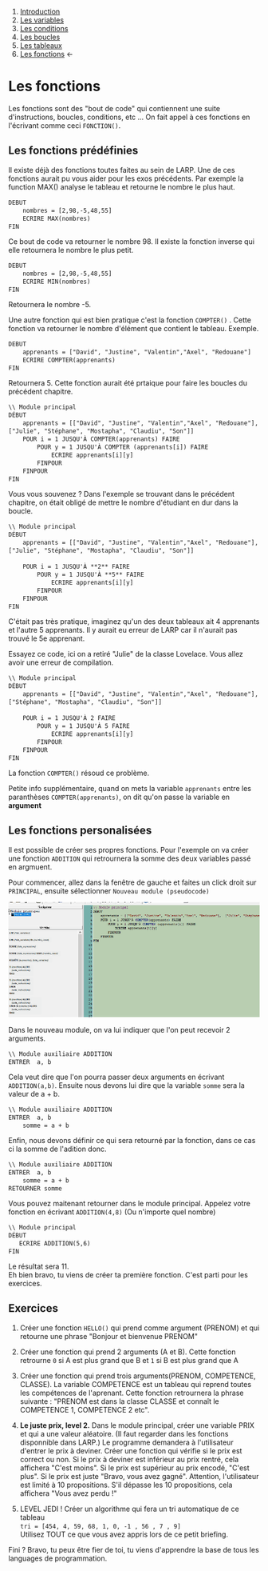 
1. [Introduction](../README.md)
1. [Les variables](./variables.md)
1. [Les conditions](./conditions.md)
1. [Les boucles](./whileAndFor.md)  
1. [Les tableaux](./array.md) 
1. [Les fonctions](./function.md) ←
    
# Les fonctions

Les fonctions sont des "bout de code" qui contiennent une suite d'instructions, boucles, conditions, etc ... On fait appel à ces fonctions en l'écrivant comme ceci ``FONCTION()``. 

## Les fonctions prédéfinies

Il existe déjà des fonctions toutes faites au sein de LARP. Une de ces fonctions aurait pu vous aider pour les exos précédents. Par exemple la function MAX() analyse le tableau et retourne le nombre le plus haut. 

````
DEBUT
    nombres = [2,98,-5,48,55]
    ECRIRE MAX(nombres)
FIN
```` 
Ce bout de code va retourner le nombre 98. Il existe la fonction inverse qui elle retournera le nombre le plus petit. 
````
DEBUT
    nombres = [2,98,-5,48,55]
    ECRIRE MIN(nombres)
FIN
```` 
Retournera le nombre -5. 

Une autre fonction qui est bien pratique c'est la fonction ``COMPTER()`` . Cette fonction va retourner le nombre d'élément que contient le tableau. Exemple. 

````
DEBUT
    apprenants = ["David", "Justine", "Valentin","Axel", "Redouane"]
    ECRIRE COMPTER(apprenants)
FIN

````
Retournera 5. Cette fonction aurait été prtaique pour faire les boucles du précédent chapitre. 
````
\\ Module principal
DÉBUT
    apprenants = [["David", "Justine", "Valentin","Axel", "Redouane"],  ["Julie", "Stéphane", "Mostapha", "Claudiu", "Son"]]
    POUR i = 1 JUSQU'À COMPTER(apprenants) FAIRE
        POUR y = 1 JUSQU'À COMPTER (apprenants[i]) FAIRE
            ECRIRE apprenants[i][y] 
        FINPOUR 
    FINPOUR
FIN   
````

Vous vous souvenez ? Dans l'exemple se trouvant dans le précédent chapitre, on était obligé de mettre le nombre d'étudiant en dur dans la boucle. 

````
\\ Module principal
DÉBUT
    apprenants = [["David", "Justine", "Valentin","Axel", "Redouane"], ["Julie", "Stéphane", "Mostapha", "Claudiu", "Son"]]
  
    POUR i = 1 JUSQU'À **2** FAIRE
        POUR y = 1 JUSQU'À **5** FAIRE
            ECRIRE apprenants[i][y] 
        FINPOUR 
    FINPOUR
FIN  
````
C'était pas très pratique, imaginez qu'un des deux tableaux ait 4 apprenants et l'autre 5 apprenants. Il y aurait eu erreur de LARP car il n'aurait pas trouvé le 5e apprenant.  

Essayez ce code, ici on a retiré "Julie" de la classe Lovelace. Vous allez avoir une erreur de compilation.

````
\\ Module principal
DÉBUT
    apprenants = [["David", "Justine", "Valentin","Axel", "Redouane"], ["Stéphane", "Mostapha", "Claudiu", "Son"]]
  
    POUR i = 1 JUSQU'À 2 FAIRE
        POUR y = 1 JUSQU'À 5 FAIRE
            ECRIRE apprenants[i][y] 
        FINPOUR 
    FINPOUR
FIN  
````

La fonction ``COMPTER()`` résoud ce problème. 

Petite info supplémentaire, quand on mets la variable ``apprenants`` entre les paranthèses ``COMPTER(apprenants)``, on dit qu'on passe la variable en **argument** 


## Les fonctions personalisées 

Il est possible de créer ses propres fonctions. Pour l'exemple on va créer une fonction ``ADDITION`` qui retrournera la somme des deux variables passé en argmuent. 

Pour commencer, allez dans la fenêtre de gauche et faites un click droit sur ``PRINCIPAL``, ensuite sélectionner ``Nouveau module (pseudocode)``

![pseudocode function create](./creerfunction.gif)

Dans le nouveau module, on va lui indiquer que l'on peut recevoir 2 arguments. 
````
\\ Module auxiliaire ADDITION
ENTRER  a, b
````
Cela veut dire que l'on pourra passer deux arguments en écrivant  ``ADDITION(a,b)``.
Ensuite nous devons lui dire que la variable ``somme`` sera la valeur de a + b. 

````
\\ Module auxiliaire ADDITION
ENTRER  a, b
    somme = a + b
````

Enfin, nous devons définir ce qui sera retourné par la fonction, dans ce cas ci la somme de l'adition donc. 

````
\\ Module auxiliaire ADDITION
ENTRER  a, b
    somme = a + b
RETOURNER somme
````

Vous pouvez maitenant retourner dans le module principal.
Appelez votre fonction en écrivant ``ADDITION(4,8)``
(Ou n'importe quel nombre) 

````
\\ Module principal
DÉBUT
   ECRIRE ADDITION(5,6)
FIN 
```` 
Le résultat sera 11.  
Eh bien bravo, tu viens de créer ta première fonction. 
C'est parti pour les exercices. 

## Exercices 
1. Créer une fonction ``HELLO()`` qui prend comme argument (PRENOM) et qui retourne une phrase "Bonjour et bienvenue PRENOM"
1. Créer une fonction qui prend 2 arguments (A et B). Cette fonction retrourne ``0`` si A est plus grand que B et ``1`` si B est plus grand que A
1. Créer une fonction qui prend trois arguments(PRENOM, COMPETENCE, CLASSE). La variable COMPETENCE est un tableau qui reprend toutes les compétences de l'aprenant. Cette fonction retrournera la phrase suivante : "PRENOM est dans la classe CLASSE et connaît le COMPETENCE 1, COMPETENCE 2 etc". 

1. **Le juste prix, level 2.** Dans le module principal, créer une variable PRIX et qui a une valeur aléatoire. (Il faut regarder dans les fonctions disponnible dans LARP.) Le programme demandera à l'utilisateur d'entrer le prix à deviner. Créer une fonction qui vérifie si le prix est correct ou non. Si le prix à deviner est inférieur au prix rentré, cela affichera "C'est moins". Si le prix est supérieur au prix encodé, "C'est plus". Si le prix est juste "Bravo, vous avez gagné". Attention, l'utilisateur est limité à 10 propositions. S'il dépasse les 10 propositions, cela affichera  "Vous avez perdu !"
1. LEVEL JEDI ! Créer un algorithme qui fera un tri automatique de ce tableau   
   ````tri = [454, 4, 59, 68, 1, 0, -1 , 56 , 7 , 9] ````  
Utilisez TOUT ce que vous avez appris lors de ce petit briefing. 


Fini ?
Bravo, tu peux être fier de toi, tu viens d'apprendre la base de tous les languages de programmation. 












